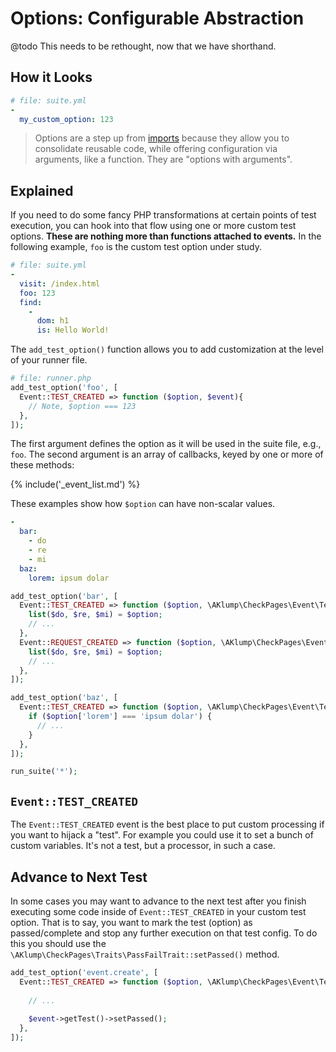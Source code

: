 <!--
id: options
title: Options
-->

# Options: Configurable Abstraction

@todo This needs to be rethought, now that we have shorthand.

## How it Looks

```yaml
# file: suite.yml
-
  my_custom_option: 123
```

> Options are a step up from [imports](@imports) because they allow you to consolidate reusable code, while offering configuration via arguments, like a function. They are "options with arguments".

## Explained

If you need to do some fancy PHP transformations at certain points of test execution, you can hook into that flow using one or more custom test options.  **These are nothing more than functions attached to events.** In the following example, `foo` is the custom test option under study.

```yaml
# file: suite.yml
-
  visit: /index.html
  foo: 123
  find:
    -
      dom: h1
      is: Hello World!
```

The `add_test_option()` function allows you to add customization at the level of your runner file.

```php
# file: runner.php
add_test_option('foo', [
  Event::TEST_CREATED => function ($option, $event){
    // Note, $option === 123
  },
]);
```

The first argument defines the option as it will be used in the suite file, e.g., `foo`. The second argument is an array of callbacks, keyed by one or more of these methods:

{% include('_event_list.md') %}

These examples show how `$option` can have non-scalar values.

```yaml
-
  bar:
    - do
    - re
    - mi
  baz:
    lorem: ipsum dolar
```

```php
add_test_option('bar', [
  Event::TEST_CREATED => function ($option, \AKlump\CheckPages\Event\TestEventInterface $event){
    list($do, $re, $mi) = $option;
    // ...
  },
  Event::REQUEST_CREATED => function ($option, \AKlump\CheckPages\Event\DriverEventInterface $event){
    list($do, $re, $mi) = $option;
    // ...
  },
]);

add_test_option('baz', [
  Event::TEST_CREATED => function ($option, \AKlump\CheckPages\Event\TestEventInterface $event){
    if ($option['lorem'] === 'ipsum dolar') {
      // ...
    }
  },
]);

run_suite('*');
```

## `Event::TEST_CREATED`

The `Event::TEST_CREATED` event is the best place to put custom processing if you want to hijack a "test". For example you could use it to set a bunch of custom variables. It's not a test, but a processor, in such a case.

## Advance to Next Test

In some cases you may want to advance to the next test after you finish executing some code inside of `Event::TEST_CREATED` in your custom test option. That is to say, you want to mark the test (option) as passed/complete and stop any further execution on that test config. To do this you should use the `\AKlump\CheckPages\Traits\PassFailTrait::setPassed()` method.

```php
add_test_option('event.create', [
  Event::TEST_CREATED => function ($option, \AKlump\CheckPages\Event\TestEventInterface $event) {
  
    // ...
    
    $event->getTest()->setPassed();
  },
]);
```
